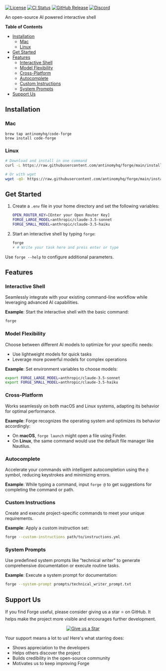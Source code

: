 [![License](https://img.shields.io/badge/License-Apache%202.0-blue.svg?style=for-the-badge)](https://opensource.org/licenses/Apache-2.0)
[![CI Status](https://img.shields.io/github/actions/workflow/status/antinomyhq/forge/ci.yml?style=for-the-badge)](https://github.com/antinomyhq/forge/actions)
[![GitHub Release](https://img.shields.io/github/v/release/antinomyhq/forge?style=for-the-badge)](https://github.com/antinomyhq/forge/releases)
[![Discord](https://img.shields.io/badge/Discord-Join%20Us-blue?style=for-the-badge)](https://discord.gg/Rdyu7hgSWm)

An open-source AI powered interactive shell

**Table of Contents**

- [Installation](#installation)
  - [Mac](#mac)
  - [Linux](#linux)
- [Get Started](#get-started)
- [Features](#features)
  - [Interactive Shell](#interactive-shell)
  - [Model Flexibility](#model-flexibility)
  - [Cross-Platform](#cross-platform)
  - [Autocomplete](#autocomplete)
  - [Custom Instructions](#custom-instructions)
  - [System Prompts](#system-prompts)
- [Support Us](#support-us)

## Installation

### Mac

```
brew tap antinomyhq/code-forge
brew install code-forge
```

### Linux

```bash
# Download and install in one command
curl -L https://raw.githubusercontent.com/antinomyhq/forge/main/install.sh | bash

# Or with wget
wget -qO- https://raw.githubusercontent.com/antinomyhq/forge/main/install.sh | bash
```

## Get Started

1. Create a `.env` file in your home directory and set the following variables:

   ```bash
   OPEN_ROUTER_KEY=[Enter your Open Router Key]
   FORGE_LARGE_MODEL=anthropic/claude-3.5-sonnet
   FORGE_SMALL_MODEL=anthropic/claude-3.5-haiku
   ```

2. Start an interactive shell by typing `forge`:

   ```bash
   forge
   ⚡ # Write your task here and press enter or type
   ```

Use `forge --help` to configure additional parameters.

## Features

### Interactive Shell

Seamlessly integrate with your existing command-line workflow while leveraging advanced AI capabilities.

**Example**:
Start the interactive shell with the basic command:

```bash
forge
```

### Model Flexibility

Choose between different AI models to optimize for your specific needs:

- Use lightweight models for quick tasks
- Leverage more powerful models for complex operations

**Example**:
Set environment variables to choose models:

```bash
export FORGE_LARGE_MODEL=anthropic/claude-3.5-sonnet
export FORGE_SMALL_MODEL=anthropic/claude-3.5-haiku
```

### Cross-Platform

Works seamlessly on both macOS and Linux systems, adapting its behavior for optimal performance.

**Example**:
Forge recognizes the operating system and optimizes its behavior accordingly:
- On **macOS**, `forge launch` might open a file using Finder.
- On **Linux**, the same command would use the default file manager like Nautilus.

### Autocomplete

Accelerate your commands with intelligent autocompletion using the `@` symbol, reducing keystrokes and minimizing errors.

**Example**:
While typing a command, input `forge @` to get suggestions for completing the command or path.

### Custom Instructions

Create and execute project-specific commands to meet your unique requirements.

**Example**:
Apply a custom instruction set:
```bash
forge --custom-instructions path/to/instructions.yml
```

### System Prompts

Use predefined system prompts like "technical writer" to generate comprehensive documentation or execute routine tasks.

**Example**:
Execute a system prompt for documentation:
```bash
forge --system-prompt prompts/technical_writer_prompt.txt
```

## Support Us

If you find Forge useful, please consider giving us a star ⭐ on GitHub. It helps make the project more visible and encourages further development.

<p align="center">
  <a href="https://github.com/antinomyhq/forge">
    <img src="https://img.shields.io/github/stars/antinomyhq/forge?style=social" alt="Give us a Star">
  </a>
</p>

Your support means a lot to us! Here's what starring does:

- Shows appreciation to the developers
- Helps others discover the project
- Builds credibility in the open-source community
- Motivates us to keep improving Forge
